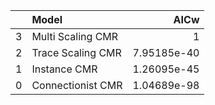 |    | Model             |        AICw |
|---:|:------------------|------------:|
|  3 | Multi Scaling CMR | 1           |
|  2 | Trace Scaling CMR | 7.95185e-40 |
|  1 | Instance CMR      | 1.26095e-45 |
|  0 | Connectionist CMR | 1.04689e-98 |